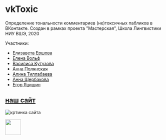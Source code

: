 # vkToxic
Определение тональности комментариев (не)токсичных пабликов в ВКонтакте. Создан в рамках проекта "Мастерская", Школа Лингвистики НИУ ВШЭ, 2020

Участники:
- [Елизавета Ершова](https://github.com/eoershova)
- [Елена Вольф](https://github.com/Graf-D)
- [Василиса Кутузова]()
- [Анна Полянская](https://github.com/polyankaglade)
- [Алина Тиллабаева](https://github.com/alinatl)
- [Анна Щербакова](https://github.com/Aniezka)
- [Егор Яцишин](https://github.com/toskn)

## [наш сайт]()
![кртинка сайта]()

<a href="https://docs.google.com/spreadsheets/d/1597mw3Brq__jjZ_NCJm4h7XtOg-mpsgUlKUrzeKcX8I/edit?usp=sharing">
  <img src="https://www.seekpng.com/png/detail/19-198312_google-sheets-google-sheets-png.png" height="50" alt_text="разметка">
</a>
